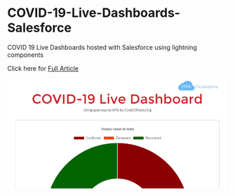 # COVID-19-Live-Dashboards-Salesforce
COVID 19 Live Dashboards hosted with Salesforce using lightning components

Click here for [Full Article](https://github.com/SFDCDevs/COVID-19-Live-Dashboards-Salesforce)

![COVID 19 Live Dashboards](/assets/Covid-19_Dashboard.gif)
